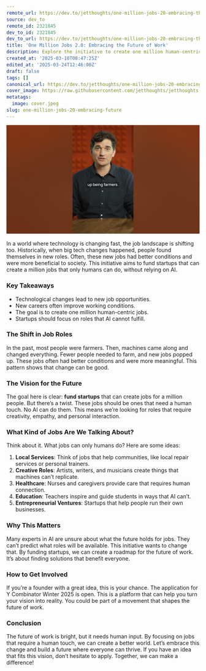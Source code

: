 ```yaml
---
remote_url: https://dev.to/jetthoughts/one-million-jobs-20-embracing-the-future-of-work-3he2
source: dev_to
remote_id: 2321845
dev_to_id: 2321845
dev_to_url: https://dev.to/jetthoughts/one-million-jobs-20-embracing-the-future-of-work-3he2
title: 'One Million Jobs 2.0: Embracing the Future of Work'
description: Explore the initiative to create one million human-centric jobs in a rapidly changing technological landscape. Learn how startups can thrive without relying on AI.
created_at: '2025-03-10T08:47:25Z'
edited_at: '2025-03-24T12:46:00Z'
draft: false
tags: []
canonical_url: https://dev.to/jetthoughts/one-million-jobs-20-embracing-the-future-of-work-3he2
cover_image: https://raw.githubusercontent.com/jetthoughts/jetthoughts.github.io/master/content/blog/one-million-jobs-20-embracing-future/cover.jpeg
metatags:
  image: cover.jpeg
slug: one-million-jobs-20-embracing-future
---
```

[![One Million Jobs 2.0: Embracing the Future of Work](file_0.jpg)](https://www.youtube.com/watch?v=BAeBkS2gBpo)

In a world where technology is changing fast, the job landscape is shifting too. Historically, when big tech changes happened, people found themselves in new roles. Often, these new jobs had better conditions and were more beneficial to society. This initiative aims to fund startups that can create a million jobs that only humans can do, without relying on AI.

### Key Takeaways

*   Technological changes lead to new job opportunities.
*   New careers often improve working conditions.
*   The goal is to create one million human-centric jobs.
*   Startups should focus on roles that AI cannot fulfill.

### The Shift in Job Roles

In the past, most people were farmers. Then, machines came along and changed everything. Fewer people needed to farm, and new jobs popped up. These jobs often had better conditions and were more meaningful. This pattern shows that change can be good.

### The Vision for the Future

The goal here is clear: **fund startups** that can create jobs for a million people. But there’s a twist. These jobs should be ones that need a human touch. No AI can do them. This means we’re looking for roles that require creativity, empathy, and personal interaction.

### What Kind of Jobs Are We Talking About?

Think about it. What jobs can only humans do? Here are some ideas:

1.  **Local Services**: Think of jobs that help communities, like local repair services or personal trainers.
2.  **Creative Roles**: Artists, writers, and musicians create things that machines can’t replicate.
3.  **Healthcare**: Nurses and caregivers provide care that requires human connection.
4.  **Education**: Teachers inspire and guide students in ways that AI can’t.
5.  **Entrepreneurial Ventures**: Startups that help people run their own businesses.

### Why This Matters

Many experts in AI are unsure about what the future holds for jobs. They can’t predict what roles will be available. This initiative wants to change that. By funding startups, we can create a roadmap for the future of work. It’s about finding solutions that benefit everyone.

### How to Get Involved

If you’re a founder with a great idea, this is your chance. The application for Y Combinator Winter 2025 is open. This is a platform that can help you turn your vision into reality. You could be part of a movement that shapes the future of work.

### Conclusion

The future of work is bright, but it needs human input. By focusing on jobs that require a human touch, we can create a better world. Let’s embrace this change and build a future where everyone can thrive. If you have an idea that fits this vision, don’t hesitate to apply. Together, we can make a difference!
